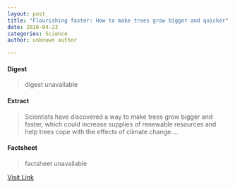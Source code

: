 ```yaml
---
layout: post
title: "Flourishing faster: How to make trees grow bigger and quicker"
date: 2016-04-23
categories: Science
author: unknown author

---
```



#### Digest
>digest unavailable

#### Extract
>Scientists have discovered a way to make trees grow bigger and faster, which could increase supplies of renewable resources and help trees cope with the effects of climate change....

#### Factsheet
>factsheet unavailable

[Visit Link](http://feeds.sciencedaily.com/~r/sciencedaily/~3/bxLqy_hsXDI/150416083355.htm)


